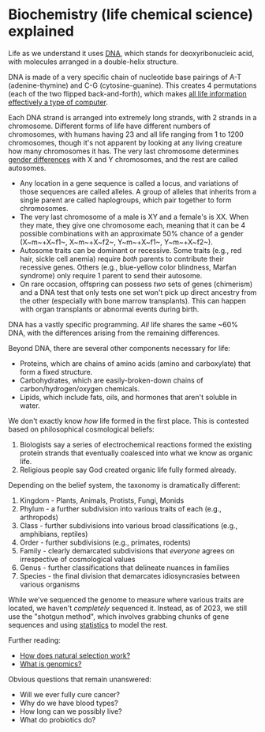 
# Biochemistry (life chemical science) explained

Life as we understand it uses [DNA](science-life-biochem.png), which stands for deoxyribonucleic acid, with molecules arranged in a double-helix structure.

DNA is made of a very specific chain of nucleotide base pairings of A-T (adenine-thymine) and C-G (cytosine-guanine). This creates 4 permutations (each of the two flipped back-and-forth), which makes [all life information effectively a type of computer](computers-biological.md).

Each DNA strand is arranged into extremely long strands, with 2 strands in a chromosome. Different forms of life have different numbers of chromosomes, with humans having 23 and all life ranging from 1 to 1200 chromosomes, though it's not apparent by looking at any living creature how many chromosomes it has. The very last chromosome determines [gender differences](gender.md) with X and Y chromosomes, and the rest are called autosomes.

- Any location in a gene sequence is called a locus, and variations of those sequences are called alleles. A group of alleles that inherits from a single parent are called haplogroups, which pair together to form chromosomes.
- The very last chromosome of a male is XY and a female's is XX. When they mate, they give one chromosome each, meaning that it can be 4 possible combinations with an approximate 50% chance of a gender (X~m~+X~f1~, X~m~+X~f2~, Y~m~+X~f1~, Y~m~+X~f2~).
- Autosome traits can be dominant or recessive. Some traits (e.g., red hair, sickle cell anemia) require *both* parents to contribute their recessive genes. Others (e.g., blue-yellow color blindness, Marfan syndrome) only require 1 parent to send their autosome.
- On rare occasion, offspring can possess *two* sets of genes (chimerism) and a DNA test that only tests one set won't pick up direct ancestry from the other (especially with bone marrow transplants). This can happen with organ transplants or abnormal events during birth.

DNA has a vastly specific programming. *All* life shares the same ~60% DNA, with the differences arising from the remaining differences.

Beyond DNA, there are several other components necessary for life:

- Proteins, which are chains of amino acids (amino and carboxylate) that form a fixed structure.
- Carbohydrates, which are easily-broken-down chains of carbon/hydrogen/oxygen chemicals.
- Lipids, which include fats, oils, and hormones that aren't soluble in water.

We don't exactly know *how* life formed in the first place. This is contested based on philosophical cosmological beliefs:

1. Biologists say a series of electrochemical reactions formed the existing protein strands that eventually coalesced into what we know as organic life.
2. Religious people say God created organic life fully formed already.

Depending on the belief system, the taxonomy is dramatically different:

1. Kingdom - Plants, Animals, Protists, Fungi, Monids
2. Phylum - a further subdivision into various traits of each (e.g., arthropods)
3. Class - further subdivisions into various broad classifications (e.g., amphibians, reptiles)
4. Order - further subdivisions (e.g., primates, rodents)
5. Family - clearly demarcated subdivisions that *everyone* agrees on irrespective of cosmological values
6. Genus - further classifications that delineate nuances in families
7. Species - the final division that demarcates idiosyncrasies between various organisms

While we've sequenced the genome to measure where various traits are located, we haven't *completely* sequenced it. Instead, as of 2023, we still use the "shotgun method", which involves grabbing chunks of gene sequences and using [statistics](math-stat.md) to model the rest.

Further reading:

- [How does natural selection work?](https://rupertdeese.com/posts/critters/)
- [What is genomics?](https://learngenomics.dev/)

Obvious questions that remain unanswered:

- Will we ever fully cure cancer?
- Why do we have blood types?
- How long can we possibly live?
- What do probiotics do?
